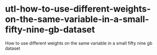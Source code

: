# utl-how-to-use-different-weights-on-the-same-variable-in-a-small-fifty-nine-gb-dataset
How to use different weights on the same variable in a small fifty nine gb dataset
